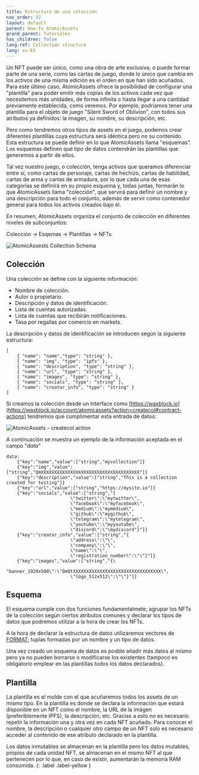 ```yaml
---
title: Estructura de una colección
nav_order: 32
layout: default
parent: How-To AtomicAssets
grand_parent: Tutoriales
has_children: false
lang-ref: Collection structure
lang: es-ES
---
```


Un NFT puede ser único, como una obra de arte exclusiva, o puede formar parte de una serie, como las cartas de juego, donde lo único que cambia en los activos de una misma edición es el orden en que han sido acuñados. Para este último caso, AtomicAssets ofrece la posibilidad de configurar una "plantilla" para poder emitir más copias de los activos cada vez que necesitemos más unidades, de forma infinita o hasta llegar a una cantidad previamente establecida, como veremos. Por ejemplo, podríamos tener una plantilla para el objeto de juego "Silent Sword of Oblivion", con todos sus atributos ya definidos: la imagen, su nombre, su descripción, etc.

Pero como tendremos otros tipos de assets en el juego, podemos crear diferentes plantillas cuya estructura será idéntica pero no su contenido. Esta estructura se puede definir en lo que AtomicAssets llama "esquemas". Los esquemas definen qué tipo de datos contendrán las plantillas que generemos a partir de ellos.

Tal vez nuestro juego, o colección, tenga activos que queramos diferenciar entre sí, como cartas de personaje, cartas de hechizo, cartas de habilidad, cartas de arma y cartas de armadura, por lo que cada una de esas categorías se definirá en su propio esquema y, todas juntas, formarán lo que AtomicAssets llama "colección", que servirá para definir un nombre y una descripción para todo el conjunto, además de servir como contenedor general para todos los activos creados bajo él.

En resumen, AtomicAssets organiza el conjunto de colección en diferentes niveles de subconjuntos:

Colección -> Esqemas -> Plantillas -> NFTs

![AtomicAssests Collection Schema](/assets/img/tutorials/howto_atomicassets/atomicassets_scheme.jpg)

## Colección

Una colección se define con la siguiente información:
- Nombre de colección.
- Autor o propietario.
- Descripción y datos de identificación.
- Lista de cuentas autorizadas.
- Lista de cuentas que recibirán notificaciones.
- Tasa por regalías por comercio en markets.

La descripción y datos de identificación se introducen según la siguiente estructura:
```
[ 
	{ "name": "name","type": "string" }, 
	{ "name": "img", "type": "ipfs" }, 
	{ "name": "description", "type": "string" }, 
	{ "name": "url", "type": "string" }, 
	{ "name": "images", "type": "string" }, 
	{ "name": "socials", "type": "string" }, 
	{ "name": "creator_info", "type": "string" } 
]
```
Si creamos la colección desde un interface como [https://waxblock.io](https://waxblock.io/account/atomicassets?action=createcol#contract-actions) tendremos que cumplimentar esta entrada de datos:

![AtomicAssets - createcol action](/assets/img/tutorials/howto_atomicassets/createcol_atomicassets.png)

A continuación se muestra un ejemplo de la información aceptada en el campo "*data*" 

```
data:
	{"key":"name","value":["string","mycollection"]}
	{"key":"img","value":["string","QmXXXXXXXXXXXXXXXXXXXXXXXXXXXXXXXXXXXXX"]}
	{"key":"description","value":["string","This is a collection created for testing"]}
	{"key":"url","value":["string","https://mysite.io"]}
	{"key":"socials","value":["string","{
						\"twitter\":\"mytwitter\",
						\"facebook\":\"myfacebook\",
						\"medium\":\"mymedium\",
						\"github\":\"mygithub\",
						\"telegram\":\"mytelegram\",
						\"youtube\":\"myyoutube\",
						\"discord\":\"\mydiscord"}"]}
	{"key":"creator_info","value":["string","{
						\"address\":\"\",
						\"company\":\"\",
						\"name\":\"\",
						\"registration_number\":\"\"}"]}
	{"key":"images","value":["string","{\
						"banner_1920x500\":\"QmQtXXXXXXXXXXXXXXXXXXXXXXXXXXXXXXXXX\",
						\"logo_512x512\":\"\"}"]}
```

## Esquema

El esquema cumple con dos funciones fundamentalmete; agrupar los NFTs de la colección según ciertos atributos comunes y declarar los tipos de datos que podremos utilizar a la hora de crear los NFTs.

A la hora de declarar la estructura de datos utilizaremos vectores de [FORMAT](https://github.com/pinknetworkx/atomicassets-contract/wiki/Custom-Types#format); tuplas formadas por un nombre y un tipo de datos.

Una vez creado un esquema de datos es posble añadir más datos al mismo pero ya no pueden borrarse o modificarse los existentes (tampoco es obligatorio emplear en las plantillas todos los datos declarados).

## Plantilla

La plantilla es el molde con el que acuñaremos todos los assets de un mismo tipo. En la plantilla es donde se declara la información que estará disponible en un NFT como el nombre, la URL de la imágen (preferiblemente IPFS), la descripción, etc. Gracias a esto no es necesario repetir la información una y otra vez en cada NFT acuñado. Para conocer el nombre, la descripción o cualquier otro campo de un NFT solo es necesario acceder al contenido de ese atributo declarado en la plantilla.

Los datos inmutables se almacenan en la plantilla pero los datos mutables, propios de cada unidad NFT, se almacenan en el mismo NFT al que pertenecen por lo que, en caso de existir, aumentarán la memoria RAM consumida. 
{: .label .label-yellow }


